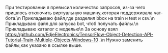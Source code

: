 При тестировании я превысил количество запросов, из-за чего пришлось отключить виртуальную машину,которая поддерживала чат-бота.\n
Прикладываю файл,где разделил bbox на train и test и csv.\n
Прикладываю файл для запуска bot, чтоб получать файлы.\n
Прикладываю каталог с моделью\n
За основу взял https://github.com/EdjeElectronics/TensorFlow-Object-Detection-API-Tutorial-Train-Multiple-Objects-Windows-10 .\n
Нужно заменить файлы,как указано в ссылке выше.
